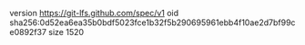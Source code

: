 version https://git-lfs.github.com/spec/v1
oid sha256:0d52ea6ea35b0bdf5023fce1b32f5b290695961ebb4f10ae2d7bf99ce0892f37
size 1520
